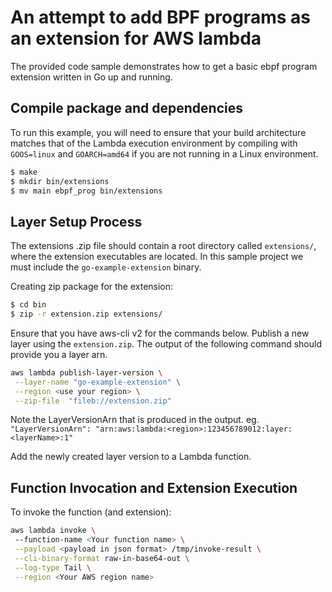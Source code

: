 # An attempt to add BPF programs as an extension for AWS lambda

The provided code sample demonstrates how to get a basic ebpf program extension written in Go up and running.

## Compile package and dependencies

To run this example, you will need to ensure that your build architecture matches that of the Lambda execution environment by compiling with `GOOS=linux` and `GOARCH=amd64` if you are not running in a Linux environment.


```bash
$ make
$ mkdir bin/extensions
$ mv main ebpf_prog bin/extensions
```

## Layer Setup Process
The extensions .zip file should contain a root directory called `extensions/`, where the extension executables are located. In this sample project we must include the `go-example-extension` binary.

Creating zip package for the extension:
```bash
$ cd bin
$ zip -r extension.zip extensions/
```

Ensure that you have aws-cli v2 for the commands below.
Publish a new layer using the `extension.zip`. The output of the following command should provide you a layer arn.
```bash
aws lambda publish-layer-version \
 --layer-name "go-example-extension" \
 --region <use your region> \
 --zip-file  "fileb://extension.zip"
```
Note the LayerVersionArn that is produced in the output.
eg. `"LayerVersionArn": "arn:aws:lambda:<region>:123456789012:layer:<layerName>:1"`

Add the newly created layer version to a Lambda function.


## Function Invocation and Extension Execution

To invoke the function (and extension):
```bash
aws lambda invoke \                                                                       
 --function-name <Your function name> \
 --payload <payload in json format> /tmp/invoke-result \
 --cli-binary-format raw-in-base64-out \
 --log-type Tail \
 --region <Your AWS region name>
